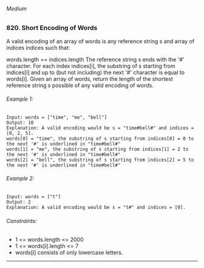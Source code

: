 ###### Medium

### 820. Short Encoding of Words

A valid encoding of an array of words is any reference string s and array of indices indices such that:

words.length == indices.length
The reference string s ends with the '#' character.
For each index indices[i], the substring of s starting from indices[i] and up to (but not including) the next '#' character is equal to words[i].
Given an array of words, return the length of the shortest reference string s possible of any valid encoding of words.

 

###### Example 1:
```
Input: words = ["time", "me", "bell"]
Output: 10
Explanation: A valid encoding would be s = "time#bell#" and indices = [0, 2, 5].
words[0] = "time", the substring of s starting from indices[0] = 0 to the next '#' is underlined in "time#bell#"
words[1] = "me", the substring of s starting from indices[1] = 2 to the next '#' is underlined in "time#bell#"
words[2] = "bell", the substring of s starting from indices[2] = 5 to the next '#' is underlined in "time#bell#"
```
###### Example 2:
```
Input: words = ["t"]
Output: 2
Explanation: A valid encoding would be s = "t#" and indices = [0].
```
 

###### Constraints:

- 1 <= words.length <= 2000
- 1 <= words[i].length <= 7
- words[i] consists of only lowercase letters.

***
